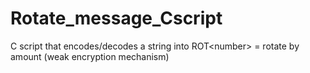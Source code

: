 # Rotate_message_Cscript
C script that encodes/decodes a string into ROT&lt;number> = rotate by amount (weak encryption mechanism)
